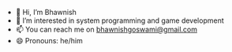 - 👋 Hi, I’m Bhawnish
- 👀 I’m interested in system programming and game development
- 📫 You can reach me on bhawnishgoswami@gmail.com 
- 😄 Pronouns: he/him
